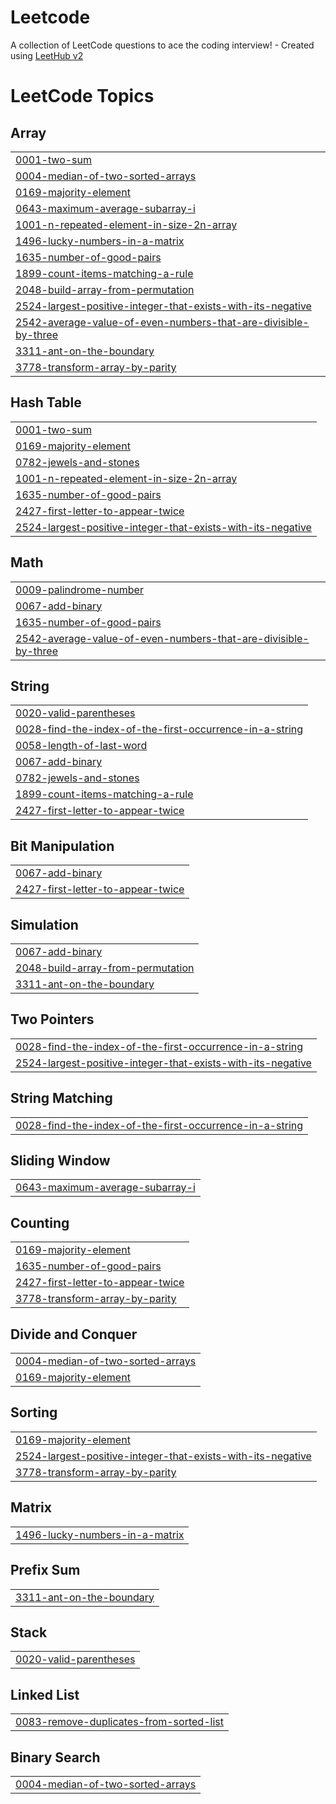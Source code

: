 # Leetcode
A collection of LeetCode questions to ace the coding interview! - Created using [LeetHub v2](https://github.com/arunbhardwaj/LeetHub-2.0)

<!---LeetCode Topics Start-->
# LeetCode Topics
## Array
|  |
| ------- |
| [0001-two-sum](https://github.com/amith-suresh/Leetcode/tree/master/0001-two-sum) |
| [0004-median-of-two-sorted-arrays](https://github.com/amith-suresh/Leetcode/tree/master/0004-median-of-two-sorted-arrays) |
| [0169-majority-element](https://github.com/amith-suresh/Leetcode/tree/master/0169-majority-element) |
| [0643-maximum-average-subarray-i](https://github.com/amith-suresh/Leetcode/tree/master/0643-maximum-average-subarray-i) |
| [1001-n-repeated-element-in-size-2n-array](https://github.com/amith-suresh/Leetcode/tree/master/1001-n-repeated-element-in-size-2n-array) |
| [1496-lucky-numbers-in-a-matrix](https://github.com/amith-suresh/Leetcode/tree/master/1496-lucky-numbers-in-a-matrix) |
| [1635-number-of-good-pairs](https://github.com/amith-suresh/Leetcode/tree/master/1635-number-of-good-pairs) |
| [1899-count-items-matching-a-rule](https://github.com/amith-suresh/Leetcode/tree/master/1899-count-items-matching-a-rule) |
| [2048-build-array-from-permutation](https://github.com/amith-suresh/Leetcode/tree/master/2048-build-array-from-permutation) |
| [2524-largest-positive-integer-that-exists-with-its-negative](https://github.com/amith-suresh/Leetcode/tree/master/2524-largest-positive-integer-that-exists-with-its-negative) |
| [2542-average-value-of-even-numbers-that-are-divisible-by-three](https://github.com/amith-suresh/Leetcode/tree/master/2542-average-value-of-even-numbers-that-are-divisible-by-three) |
| [3311-ant-on-the-boundary](https://github.com/amith-suresh/Leetcode/tree/master/3311-ant-on-the-boundary) |
| [3778-transform-array-by-parity](https://github.com/amith-suresh/Leetcode/tree/master/3778-transform-array-by-parity) |
## Hash Table
|  |
| ------- |
| [0001-two-sum](https://github.com/amith-suresh/Leetcode/tree/master/0001-two-sum) |
| [0169-majority-element](https://github.com/amith-suresh/Leetcode/tree/master/0169-majority-element) |
| [0782-jewels-and-stones](https://github.com/amith-suresh/Leetcode/tree/master/0782-jewels-and-stones) |
| [1001-n-repeated-element-in-size-2n-array](https://github.com/amith-suresh/Leetcode/tree/master/1001-n-repeated-element-in-size-2n-array) |
| [1635-number-of-good-pairs](https://github.com/amith-suresh/Leetcode/tree/master/1635-number-of-good-pairs) |
| [2427-first-letter-to-appear-twice](https://github.com/amith-suresh/Leetcode/tree/master/2427-first-letter-to-appear-twice) |
| [2524-largest-positive-integer-that-exists-with-its-negative](https://github.com/amith-suresh/Leetcode/tree/master/2524-largest-positive-integer-that-exists-with-its-negative) |
## Math
|  |
| ------- |
| [0009-palindrome-number](https://github.com/amith-suresh/Leetcode/tree/master/0009-palindrome-number) |
| [0067-add-binary](https://github.com/amith-suresh/Leetcode/tree/master/0067-add-binary) |
| [1635-number-of-good-pairs](https://github.com/amith-suresh/Leetcode/tree/master/1635-number-of-good-pairs) |
| [2542-average-value-of-even-numbers-that-are-divisible-by-three](https://github.com/amith-suresh/Leetcode/tree/master/2542-average-value-of-even-numbers-that-are-divisible-by-three) |
## String
|  |
| ------- |
| [0020-valid-parentheses](https://github.com/amith-suresh/Leetcode/tree/master/0020-valid-parentheses) |
| [0028-find-the-index-of-the-first-occurrence-in-a-string](https://github.com/amith-suresh/Leetcode/tree/master/0028-find-the-index-of-the-first-occurrence-in-a-string) |
| [0058-length-of-last-word](https://github.com/amith-suresh/Leetcode/tree/master/0058-length-of-last-word) |
| [0067-add-binary](https://github.com/amith-suresh/Leetcode/tree/master/0067-add-binary) |
| [0782-jewels-and-stones](https://github.com/amith-suresh/Leetcode/tree/master/0782-jewels-and-stones) |
| [1899-count-items-matching-a-rule](https://github.com/amith-suresh/Leetcode/tree/master/1899-count-items-matching-a-rule) |
| [2427-first-letter-to-appear-twice](https://github.com/amith-suresh/Leetcode/tree/master/2427-first-letter-to-appear-twice) |
## Bit Manipulation
|  |
| ------- |
| [0067-add-binary](https://github.com/amith-suresh/Leetcode/tree/master/0067-add-binary) |
| [2427-first-letter-to-appear-twice](https://github.com/amith-suresh/Leetcode/tree/master/2427-first-letter-to-appear-twice) |
## Simulation
|  |
| ------- |
| [0067-add-binary](https://github.com/amith-suresh/Leetcode/tree/master/0067-add-binary) |
| [2048-build-array-from-permutation](https://github.com/amith-suresh/Leetcode/tree/master/2048-build-array-from-permutation) |
| [3311-ant-on-the-boundary](https://github.com/amith-suresh/Leetcode/tree/master/3311-ant-on-the-boundary) |
## Two Pointers
|  |
| ------- |
| [0028-find-the-index-of-the-first-occurrence-in-a-string](https://github.com/amith-suresh/Leetcode/tree/master/0028-find-the-index-of-the-first-occurrence-in-a-string) |
| [2524-largest-positive-integer-that-exists-with-its-negative](https://github.com/amith-suresh/Leetcode/tree/master/2524-largest-positive-integer-that-exists-with-its-negative) |
## String Matching
|  |
| ------- |
| [0028-find-the-index-of-the-first-occurrence-in-a-string](https://github.com/amith-suresh/Leetcode/tree/master/0028-find-the-index-of-the-first-occurrence-in-a-string) |
## Sliding Window
|  |
| ------- |
| [0643-maximum-average-subarray-i](https://github.com/amith-suresh/Leetcode/tree/master/0643-maximum-average-subarray-i) |
## Counting
|  |
| ------- |
| [0169-majority-element](https://github.com/amith-suresh/Leetcode/tree/master/0169-majority-element) |
| [1635-number-of-good-pairs](https://github.com/amith-suresh/Leetcode/tree/master/1635-number-of-good-pairs) |
| [2427-first-letter-to-appear-twice](https://github.com/amith-suresh/Leetcode/tree/master/2427-first-letter-to-appear-twice) |
| [3778-transform-array-by-parity](https://github.com/amith-suresh/Leetcode/tree/master/3778-transform-array-by-parity) |
## Divide and Conquer
|  |
| ------- |
| [0004-median-of-two-sorted-arrays](https://github.com/amith-suresh/Leetcode/tree/master/0004-median-of-two-sorted-arrays) |
| [0169-majority-element](https://github.com/amith-suresh/Leetcode/tree/master/0169-majority-element) |
## Sorting
|  |
| ------- |
| [0169-majority-element](https://github.com/amith-suresh/Leetcode/tree/master/0169-majority-element) |
| [2524-largest-positive-integer-that-exists-with-its-negative](https://github.com/amith-suresh/Leetcode/tree/master/2524-largest-positive-integer-that-exists-with-its-negative) |
| [3778-transform-array-by-parity](https://github.com/amith-suresh/Leetcode/tree/master/3778-transform-array-by-parity) |
## Matrix
|  |
| ------- |
| [1496-lucky-numbers-in-a-matrix](https://github.com/amith-suresh/Leetcode/tree/master/1496-lucky-numbers-in-a-matrix) |
## Prefix Sum
|  |
| ------- |
| [3311-ant-on-the-boundary](https://github.com/amith-suresh/Leetcode/tree/master/3311-ant-on-the-boundary) |
## Stack
|  |
| ------- |
| [0020-valid-parentheses](https://github.com/amith-suresh/Leetcode/tree/master/0020-valid-parentheses) |
## Linked List
|  |
| ------- |
| [0083-remove-duplicates-from-sorted-list](https://github.com/amith-suresh/Leetcode/tree/master/0083-remove-duplicates-from-sorted-list) |
## Binary Search
|  |
| ------- |
| [0004-median-of-two-sorted-arrays](https://github.com/amith-suresh/Leetcode/tree/master/0004-median-of-two-sorted-arrays) |
<!---LeetCode Topics End-->